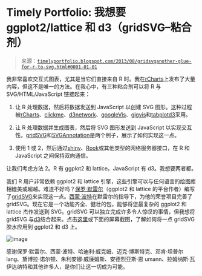 <!--yml

分类：未分类

date: 2024-05-18 14:58:39

-->

# Timely Portfolio: 我想要 ggplot2/lattice 和 d3（gridSVG–粘合剂）

> 来源：[`timelyportfolio.blogspot.com/2013/08/gridsvganother-glue-for-r-to-svg.html#0001-01-01`](http://timelyportfolio.blogspot.com/2013/08/gridsvganother-glue-for-r-to-svg.html#0001-01-01)

我非常喜欢交互式图表，尤其是当它们直接来自 R 时。我在[rCharts](http://rcharts.io/site)上发布了大量内容，但这不是唯一的方法。在我心中，有三种粘合剂可以将 R 与 SVG/HTML/JavaScript 链接起来：

1.  让 R 处理数据，然后将数据发送到 JavaScript 以创建 SVG 图形。这种过程被[rCharts](http://rcharts.io/site)、[clickme](http://rclickme.com/)、[d3network](http://christophergandrud.github.io/d3Network/)、[googleVis](http://cran.r-project.org/web/packages/googleVis/index.html)、[gigvis](https://github.com/rstudio/gigvis)和[tabplotd3](http://cran.r-project.org/web/packages/tabplotd3/index.html)采用。

1.  让 R 处理数据并生成图表，然后将 SVG 图形发送到 JavaScript 以实现交互性。[gridSVG](http://sjp.co.nz/projects/gridsvg/)和[SVGAnnotation](http://www.omegahat.org/SVGAnnotation/SVGAnnotationPaper/SVGAnnotationPaper.html#bib:SVGAnnotation)是两个例子，展示了如何实现这一点。

1.  使用 1 或 2，然后通过[shiny](http://rstudio.com/shiny)、[Rook](http://cran.r-project.org/web/packages/Rook/index.html)或其他类型的网络服务器接口，在 R 和 JavaScript 之间保持双向通信。

让我们考虑方法 2。R 有 ggplot2 和 lattice。JavaScript 有 d3。我想要两者都。

我们 R 用户非常依赖 ggplot2 和 lattice 引擎，这些引擎可以与任何语言的绘图库相媲美或超越。难道不好吗？[保罗·默雷尔](https://www.stat.auckland.ac.nz/~paul/)（ggplot2 和 lattice 的平台作者）编写了[gridSVG](http://sjp.co.nz/projects/gridsvg/)来实现这一点。[西蒙·波特](http://sjp.co.nz/projects/gridsvg/)在默雷尔的指导下，为他的荣誉项目完善了 gridSVG。现在它是一个功能齐全、健壮的包，能够将您最复杂的 ggplot2 和 lattice 杰作发送到 SVG。gridSVG 可以独立完成许多令人惊叹的事情，但我想将 gridSVG 与[d3](http://d3js.org)结合起来。点击[这里](http://timelyportfolio.github.io/gridSVG_intro)或下面的屏幕截图，了解如何将一点 gridSVG 胶水应用到 ggplot2 和 d3 上。

![image](http://timelyportfolio.github.io/gridSVG_intro)

感谢保罗·默雷尔、西蒙·波特、哈迪利·威克姆、迈克·博斯特克、邓肯·坦普尔 lang、黛博拉·诺尔顿、朱利安娜·威廉姆斯、安德烈亚斯·恩 umann、拉姆纳斯·瓦伊达纳特和其他许多人，是你们让这一切成为可能。
